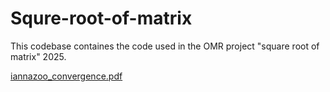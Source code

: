 # Squre-root-of-matrix
This codebase containes the code used in the OMR project "square root of matrix" 2025.

[iannazoo_convergence.pdf](https://github.com/user-attachments/files/22904470/iannazoo_convergence.pdf)

